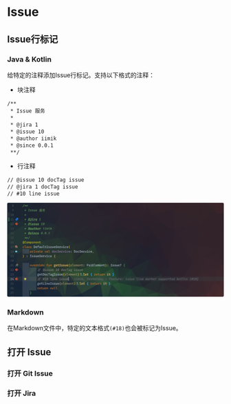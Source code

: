 # Issue

## Issue行标记

### Java & Kotlin

给特定的注释添加Issue行标记。支持以下格式的注释：

* 块注释
```
/**
 * Issue 服务
 *
 * @jira 1
 * @issue 10
 * @author iimik
 * @since 0.0.1
 **/
```

* 行注释
```
// @issue 10 docTag issue
// @jira 1 docTag issue
// #10 line issue
```

![Issue Liner Marker](./images/issue-line-marker.png)

### Markdown

在Markdown文件中，特定的文本格式`(#18)`也会被标记为Issue。

## 打开 Issue

### 打开 Git Issue

### 打开 Jira
